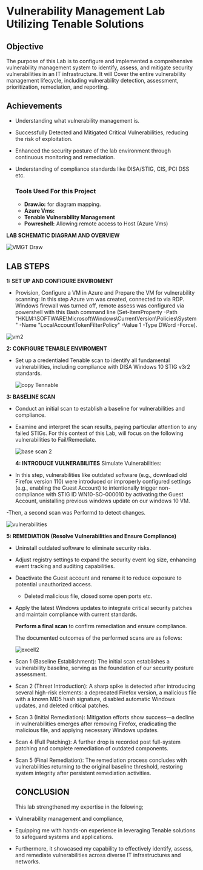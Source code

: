 # Vulnerability Management Lab Utilizing Tenable Solutions

 ## Objective
The purpose of this Lab is to configure and implemented a comprehensive vulnerability management system to identify, assess, and mitigate security vulnerabilities in an IT infrastructure.
It will Cover the entire vulnerability management lifecycle, including vulnerability detection, assessment, prioritization, remediation, and reporting.

## Achievements
- Understanding what vulnerability management is.
-	Successfully Detected and Mitigated Critical Vulnerabilities, reducing the risk of exploitation.
- Enhanced the security posture of the lab environment through continuous monitoring and remediation.
- Understanding of compliance standards like DISA/STIG, CIS, PCI DSS etc.

    ### Tools Used For this Project
  - __Draw.io:__ for diagram mapping.
  - __Azure Vms:__
  - __Tenable Vulnerability Management__
  - __Powreshell:__ Allowing remote access to Host (Azure Vms)


 **LAB SCHEMATIC DIAGRAM AND OVERVIEW**
 
![VMGT Draw](https://github.com/user-attachments/assets/ec525596-fa2e-4aaa-9dab-40e33738e0d0)


  ## LAB STEPS
    
   **1: SET UP AND CONFIGURE ENVIROMENT**

- Provision, Configure a VM in Azure  and Prepare the VM for vulnerability scanning: In this step Azure vm was created, connected to via RDP.
Windows firewall was turned off, remote assess was configured via powershell with this Bash command line (Set-ItemProperty -Path
"HKLM:\SOFTWARE\Microsoft\Windows\CurrentVersion\Policies\System" -Name "LocalAccountTokenFilterPolicy" -Value 1 -Type DWord -Force).

![vm2](https://github.com/user-attachments/assets/6d61d91f-b7ae-4e10-bd09-e94fb9d8158e)



 **2: CONFIGURE TENABLE ENVIROMENT**

 - Set up a credentialed Tenable scan to identify all fundamental vulnerabilities, including compliance with DISA Windows 10 STIG v3r2 standards.

     ![copy Tennable](https://github.com/user-attachments/assets/a0dfd5ec-725b-4cae-8b4e-d1b13c9bbb0d)


 **3: BASELINE SCAN** 
 
- Conduct an initial scan to establish a baseline for vulnerabilities and compliance.
- Examine and interpret the scan results, paying particular attention to any failed STIGs. For this context of this Lab, will focus on the following vulnerabilities to Fail/Remediate.

  ![base scan 2](https://github.com/user-attachments/assets/d9d41a2b-33fb-4a33-a1d4-8e6fb975b7cd)


  

  **4: INTRODUCE VULNERABILITES** 
  Simulate Vulnerabilities:

- In this step, vulnerabilities like outdated software (e.g., download old Firefox version 110) were introduced or improperly configured settings (e.g., enabling the Guest Account) to intentionally trigger non-compliance with STIG ID WN10-SO-000010 by activating the Guest Account, unistalling previous windows update on our windows 10 VM.

-Then, a second scan was Performd to detect changes.

![vulnerabilities](https://github.com/user-attachments/assets/cd39746f-bc2a-485f-bd1a-68b5b02eb861)




  **5: REMEDIATION (Resolve Vulnerabilities and Ensure Compliance)**
  
- Uninstall outdated software to eliminate security risks.

- Adjust registry settings to expand the security event log size, enhancing event tracking and auditing capabilities.

- Deactivate the Guest account and rename it to reduce exposure to potential unauthorized access.

  - Deleted malicious file, closed some open ports etc.

- Apply the latest Windows updates to integrate critical security patches and maintain compliance with current standards.

  **Perform a final scan** to confirm remediation and ensure compliance.

  The documented outcomes of the performed scans are as follows:

  ![excell2](https://github.com/user-attachments/assets/5eddc6c9-51ab-4a78-aec9-7d6b58d30da1)

  
- Scan 1 (Baseline Establishment): The initial scan establishes a vulnerability baseline, serving as the foundation of our security posture assessment.

- Scan 2 (Threat Introduction): A sharp spike is detected after introducing several high-risk elements: a deprecated Firefox version, a malicious file with a known MD5 hash signature, disabled automatic Windows updates, and deleted critical patches.

- Scan 3 (Initial Remediation): Mitigation efforts show success—a decline in vulnerabilities emerges after removing Firefox, eradicating the malicious file, and applying necessary Windows updates.

- Scan 4 (Full Patching): A further drop is recorded post full-system patching and complete remediation of outdated components.

- Scan 5 (Final Remediation): The remediation process concludes with vulnerabilities returning to the original baseline threshold, restoring system integrity after persistent remediation activities.


  ## CONCLUSION

  This lab strengthened my expertise in the folowing;

- Vulnerability management and compliance,
- Equipping me with hands-on experience in leveraging Tenable solutions to safeguard systems and applications.
- Furthermore, it showcased my capability to effectively identify, assess, and remediate vulnerabilities across diverse IT infrastructures and networks.
  
 
      
